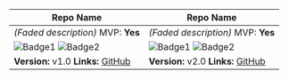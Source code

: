 | **Repo Name**                    |                                       **Repo Name**                   |
|------------------------------------|-----------------------------------------|
| *(Faded description)*  MVP: **Yes** | *(Faded description)*  MVP: **Yes** |
| ![Badge1](https://img.shields.io/badge/Status-Active-brightgreen) ![Badge2](https://img.shields.io/badge/Tests-Passing-green) | ![Badge1](https://img.shields.io/badge/Status-Active-brightgreen) ![Badge2](https://img.shields.io/badge/Tests-Passing-green) |
| **Version:** v1.0    **Links:** [GitHub](https://github.com) | **Version:** v2.0    **Links:** [GitHub](https://github.com) |
